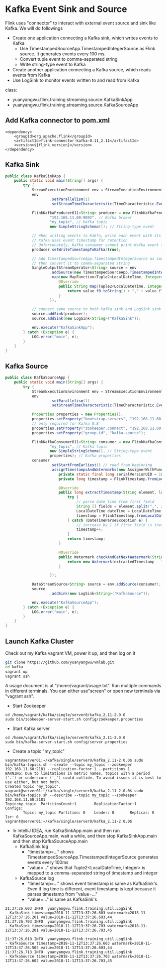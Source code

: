 # Kafka Event Sink and Source

Flink uses "connector" to interact with external event source and sink like Kafka. We will do followings

- Create one application connecting a Kafka sink, which writes events to Kafka
  - Use TimestampedSourceApp.TimestampedIntegerSource as Flink source. It generates events every 100 ms.
  - Convert tuple event to comma-separated string
  - Write string-type event to Kafka
- Create another application connecting a Kafka source, which reads events from Kafka
- Use LogSink to monitor events written to and read from Kafka

class:

- yuanyangwu.flink.training.streaming.source.KafkaSinkApp
- yuanyangwu.flink.training.streaming.source.KafkaSourceApp

## Add Kafka connector to pom.xml

```text
<dependency>
    <groupId>org.apache.flink</groupId>
    <artifactId>flink-connector-kafka-0.11_2.11</artifactId>
    <version>${flink.version}</version>
</dependency>
```

## Kafka Sink

```java
public class KafkaSinkApp {
    public static void main(String[] args) {
        try {
            StreamExecutionEnvironment env = StreamExecutionEnvironment.getExecutionEnvironment();
            env
                    .setParallelism(1)
                    .setStreamTimeCharacteristic(TimeCharacteristic.EventTime);

            FlinkKafkaProducer011<String> producer = new FlinkKafkaProducer011<String>(
                    "192.168.11.60:9092", // Kafka broker
                    "my_topic", // Kafka topic
                    new SimpleStringSchema()); // String-type event

            // When writing events to Kakfa, write each event with its event timestamp.
            // Kafka uses event timestamp for retention
            // Unfortunately, Kafka consumer cannot print Kafka event timestamp.
            producer.setWriteTimestampToKafka(true);

            // Add TimestampedSourceApp.TimestampedIntegerSource as source
            // then convert it to comma-separated string
            SingleOutputStreamOperator<String> source = env
                    .addSource(new TimestampedSourceApp.TimestampedIntegerSource())
                    .map(new MapFunction<Tuple2<LocalDateTime, Integer>, String>() {
                        @Override
                        public String map(Tuple2<LocalDateTime, Integer> value) throws Exception {
                            return value.f0.toString() + "," + value.f1;
                        }
                    });

            // connect same source to both Kafka sink and LogSink sink to monitor what is written to Kafka
            source.addSink(producer);
            source.addSink(new LogSink<String>("KafkaSink"));

            env.execute("KafkaSinkApp");
        } catch (Exception e) {
            LOG.error("main", e);
        }
    }
}
```

## Kafka Source

```java
public class KafkaSourceApp {
    public static void main(String[] args) {
        try {
            StreamExecutionEnvironment env = StreamExecutionEnvironment.getExecutionEnvironment();
            env
                    .setParallelism(1)
                    .setStreamTimeCharacteristic(TimeCharacteristic.EventTime);

            Properties properties = new Properties();
            properties.setProperty("bootstrap.servers", "192.168.11.60:9092");
            // only required for Kafka 0.8
            properties.setProperty("zookeeper.connect", "192.168.11.60:2181");
            properties.setProperty("group.id", "kafka-source");

            FlinkKafkaConsumer011<String> consumer = new FlinkKafkaConsumer011<>(
                    "my_topic", // Kafka topic
                    new SimpleStringSchema(), // String-type event
                    properties); // Kafka properties
            consumer
                    .setStartFromEarliest() // read from beginning
                    .assignTimestampsAndWatermarks(new AssignerWithPunctuatedWatermarks<String>() { // parse timestamp from event
                        private static final long serialVersionUID = 1L;
                        private long timestamp = FlinkTimestamp.fromLocalDateTime(LocalDateTime.now());

                        @Override
                        public long extractTimestamp(String element, long previousElementTimestamp) {
                            try {
                                // parse date time from first field
                                String [] fields = element.split(",", 2);
                                LocalDateTime dateTime = LocalDateTime.parse(fields[0]);
                                timestamp = FlinkTimestamp.fromLocalDateTime(dateTime);
                            } catch (DateTimeParseException e) {
                                // increase by 1 if first field is invalid
                                timestamp++;
                            }
                            return timestamp;
                        }

                        @Override
                        public Watermark checkAndGetNextWatermark(String lastElement, long extractedTimestamp) {
                            return new Watermark(extractedTimestamp - 1);
                        }

                    });

            DataStreamSource<String> source = env.addSource(consumer);
            source
                    .addSink(new LogSink<String>("KafkaSource"));

            env.execute("KafkaSourceApp");
        } catch (Exception e) {
            LOG.error("main", e);
        }
    }
}
```

## Launch Kafka Cluster

Check out my Kafka vagrant VM, power it up, and then log on it

```bash
git clone https://github.com/yuanyangwu/vmlab.git
cd kafka
vagrant up
vagrant ssh
```

A usage document is at "/home/vagrant/usage.txt". Run multiple commands in different terminals. You can either use"screen" or open new terminals via "vagrant ssh".

- Start Zookeeper

```console
cd /home/vagrant/kafka/single/server0/kafka_2.11-2.0.0
sudo bin/zookeeper-server-start.sh config/zookeeper.properties
```

- Start Kafka server

```console
cd /home/vagrant/kafka/single/server0/kafka_2.11-2.0.0
sudo bin/kafka-server-start.sh config/server.properties
```

- Create a topic "my_topic"

```console
vagrant@server01:~/kafka/single/server0/kafka_2.11-2.0.0$ sudo bin/kafka-topics.sh --create --topic my_topic --zookeeper 192.168.11.60:2181 --replication-factor 1 --partitions 1
WARNING: Due to limitations in metric names, topics with a period ('.') or underscore ('_') could collide. To avoid issues it is best to use either, but not both.
Created topic "my_topic".
vagrant@server01:~/kafka/single/server0/kafka_2.11-2.0.0$ sudo bin/kafka-topics.sh --describe --topic my_topic --zookeeper 192.168.11.60:2181
Topic:my_topic  PartitionCount:1        ReplicationFactor:1     Configs:
        Topic: my_topic Partition: 0    Leader: 0       Replicas: 0     Isr: 0
vagrant@server01:~/kafka/single/server0/kafka_2.11-2.0.0$
```

- In IntelliJ IDEA, run KafkaSinkApp.main and then run KafkaSourceApp.main, wait a while, and then stop KafkaSinkApp.main and then stop KafkaSourceApp.main
  - KafkaSink log
    - "timestamp=..." shows TimestampedSourceApp.TimestampedIntegerSource generates events every 100ms
    - "value=..." shows that Tuple2<LocalDateTime, Integer> is mapped to a comma-separated string of timestamp and integer
  - KafkaSource log
    - "timestamp=..." shows event timestamp is same as KafkaSink's. Even if log time is different, event timestamp is kept because it parses timestamp from "value=..."
    - "value=..." is same as KafkaSink's

```console
21:37:26,603 INFO  yuanyangwu.flink.training.util.LogSink                        - KafkaSink timestamp=2018-11-12T13:37:26.603 watermark=2018-11-12T13:37:26.201 value=2018-11-12T13:37:26.603,44
21:37:26,703 INFO  yuanyangwu.flink.training.util.LogSink                        - KafkaSink timestamp=2018-11-12T13:37:26.703 watermark=2018-11-12T13:37:26.201 value=2018-11-12T13:37:26.703,45
```

```console
21:37:26,618 INFO  yuanyangwu.flink.training.util.LogSink                        - KafkaSource timestamp=2018-11-12T13:37:26.603 watermark=2018-11-12T13:37:26.502 value=2018-11-12T13:37:26.603,44
21:37:26,713 INFO  yuanyangwu.flink.training.util.LogSink                        - KafkaSource timestamp=2018-11-12T13:37:26.703 watermark=2018-11-12T13:37:26.602 value=2018-11-12T13:37:26.703,45
```
